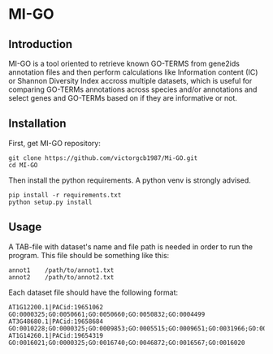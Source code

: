 # MI-GO

## Introduction

MI-GO is a tool oriented to retrieve known GO-TERMS from gene2ids annotation files and then perform calculations like Information content (IC) or Shannon Diversity Index accross multiple datasets, which is useful for comparing GO-TERMs annotations across species and/or annotations and select genes and GO-TERMs based on if they are informative or not.

## Installation 

First, get MI-GO repository:

    git clone https://github.com/victorgcb1987/Mi-GO.git
    cd MI-GO

Then install the python requirements. A python venv is strongly advised.

    pip install -r requirements.txt
    python setup.py install

## Usage

A TAB-file with dataset's name and file path is needed in order to run the program. This file should be something like this:
    
    annot1    /path/to/annot1.txt
    annot2    /path/to/annot2.txt

Each dataset file should have the following format:

    AT1G12200.1|PACid:19651062	GO:0000325;GO:0050661;GO:0050660;GO:0050832;GO:0004499
    AT3G48680.1|PACid:19658684	GO:0010228;GO:0000325;GO:0009853;GO:0005515;GO:0009651;GO:0031966;GO:0046872;GO:0005747;GO:0005739;GO:0005829;GO:0009737
    AT1G14260.1|PACid:19654319	GO:0016021;GO:0000325;GO:0016740;GO:0046872;GO:0016567;GO:0016020
